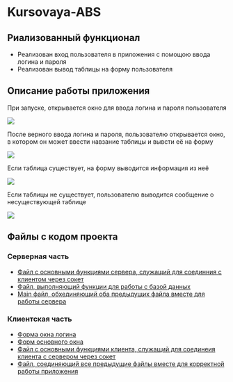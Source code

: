 # Kursovaya-ABS
## Риализованный функционал
* Реализован вход пользователя в приложения с помощою ввода логина и пароля
* Реализован вывод таблицы на форму пользователя

## Описание работы приложения
При запуске, открывается окно для ввода логина и пароля пользователя 

![](https://github.com/YUBobov/Kursovaya-ABS/blob/master/screenshots/LoginForm.PNG?raw=true)

После верного ввода логина и пароля, пользователю открывается окно, в котором он может ввести навзание таблицы и вывсти её на форму

![](https://github.com/YUBobov/Kursovaya-ABS/blob/master/screenshots/TableForm.PNG?raw=true)

Если таблица существует, на форму выводится информация из неё

![](https://github.com/YUBobov/Kursovaya-ABS/blob/master/screenshots/TablichaEst.PNG?raw=true)

Если таблицы не существует, пользователю выводится сообщение о несуществующей таблице

![](https://github.com/YUBobov/Kursovaya-ABS/blob/master/screenshots/TablichiNet.PNG?raw=true)

## Файлы с кодом проекта

### Серверная часть
* [Файл с основными функциями сервера, служащий для соединния с клиентом через сокет](https://github.com/YUBobov/Kursovaya-ABS/blob/master/server/serv_con.py)
* [Файл, выполняющий функции для работы с базой данных](https://github.com/YUBobov/Kursovaya-ABS/blob/master/server/bd_con.py)
* [Main файл, обхединяющий оба предыдущих файла вместе для работы сервера](https://github.com/YUBobov/Kursovaya-ABS/blob/master/server/main.py)

### Клиентская часть
* [Форма окна логина](https://github.com/YUBobov/Kursovaya-ABS/blob/master/klient/loginForm.py)
* [Форм основного окна](https://github.com/YUBobov/Kursovaya-ABS/blob/master/klient/test1.py)
* [Файл с основными функциями клиента, служащий для соединеия клиента с сервером через сокет](https://github.com/YUBobov/Kursovaya-ABS/blob/master/klient/sever.py)
* [Файл, соединяющий все предыдущие файлы вместе для корректной работы приложения](https://github.com/YUBobov/Kursovaya-ABS/blob/master/klient/kli_conn.py)

